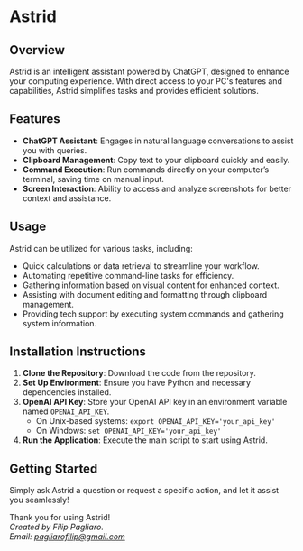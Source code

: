 # Astrid

## Overview

Astrid is an intelligent assistant powered by ChatGPT, designed to enhance your computing experience. With direct access to your PC's features and capabilities, Astrid simplifies tasks and provides efficient solutions.

## Features

- **ChatGPT Assistant**: Engages in natural language conversations to assist you with queries.
- **Clipboard Management**: Copy text to your clipboard quickly and easily.
- **Command Execution**: Run commands directly on your computer’s terminal, saving time on manual input.
- **Screen Interaction**: Ability to access and analyze screenshots for better context and assistance.

## Usage

Astrid can be utilized for various tasks, including:

- Quick calculations or data retrieval to streamline your workflow.
- Automating repetitive command-line tasks for efficiency.
- Gathering information based on visual content for enhanced context.
- Assisting with document editing and formatting through clipboard management.
- Providing tech support by executing system commands and gathering system information.

## Installation Instructions

1. **Clone the Repository**: Download the code from the repository.
2. **Set Up Environment**: Ensure you have Python and necessary dependencies installed.
3. **OpenAI API Key**: Store your OpenAI API key in an environment variable named `OPENAI_API_KEY`.
   - On Unix-based systems: `export OPENAI_API_KEY='your_api_key'`
   - On Windows: `set OPENAI_API_KEY='your_api_key'`
4. **Run the Application**: Execute the main script to start using Astrid.

## Getting Started

Simply ask Astrid a question or request a specific action, and let it assist you seamlessly!

Thank you for using Astrid!  
_Created by Filip Pagliaro._  
_Email: [pagliarofilip@gmail.com](mailto:pagliarofilip@gmail.com)_
